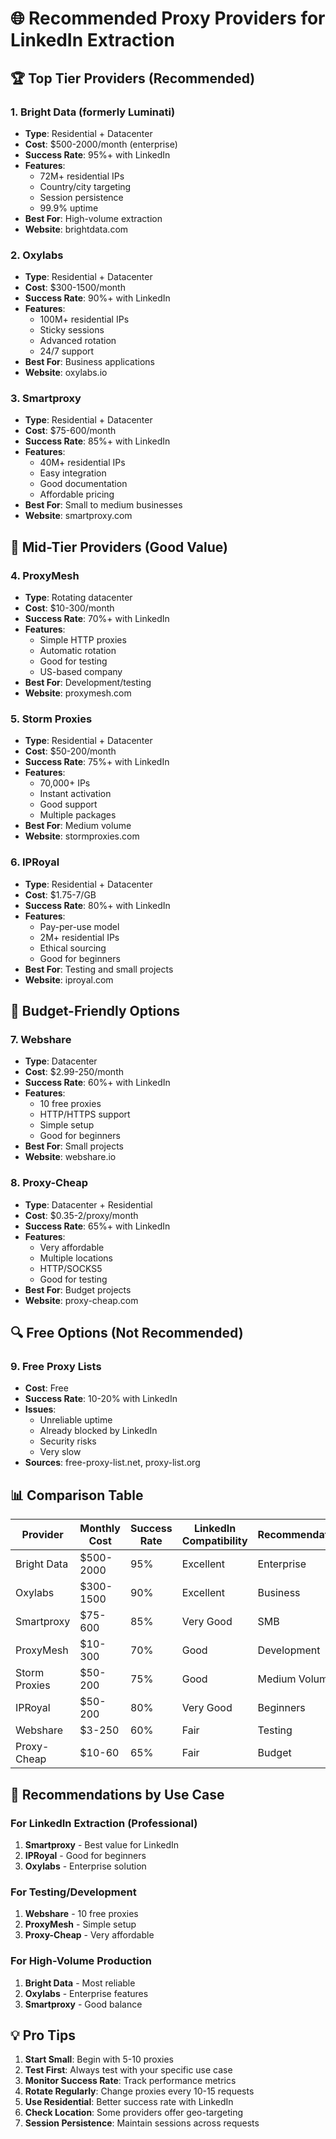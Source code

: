 # 🌐 Recommended Proxy Providers for LinkedIn Extraction

## 🏆 **Top Tier Providers (Recommended)**

### **1. Bright Data (formerly Luminati)**
- **Type**: Residential + Datacenter
- **Cost**: $500-2000/month (enterprise)
- **Success Rate**: 95%+ with LinkedIn
- **Features**: 
  - 72M+ residential IPs
  - Country/city targeting
  - Session persistence
  - 99.9% uptime
- **Best For**: High-volume extraction
- **Website**: brightdata.com

### **2. Oxylabs**
- **Type**: Residential + Datacenter
- **Cost**: $300-1500/month
- **Success Rate**: 90%+ with LinkedIn
- **Features**:
  - 100M+ residential IPs
  - Sticky sessions
  - Advanced rotation
  - 24/7 support
- **Best For**: Business applications
- **Website**: oxylabs.io

### **3. Smartproxy**
- **Type**: Residential + Datacenter
- **Cost**: $75-600/month
- **Success Rate**: 85%+ with LinkedIn
- **Features**:
  - 40M+ residential IPs
  - Easy integration
  - Good documentation
  - Affordable pricing
- **Best For**: Small to medium businesses
- **Website**: smartproxy.com

## 💼 **Mid-Tier Providers (Good Value)**

### **4. ProxyMesh**
- **Type**: Rotating datacenter
- **Cost**: $10-300/month
- **Success Rate**: 70%+ with LinkedIn
- **Features**:
  - Simple HTTP proxies
  - Automatic rotation
  - Good for testing
  - US-based company
- **Best For**: Development/testing
- **Website**: proxymesh.com

### **5. Storm Proxies**
- **Type**: Residential + Datacenter
- **Cost**: $50-200/month
- **Success Rate**: 75%+ with LinkedIn
- **Features**:
  - 70,000+ IPs
  - Instant activation
  - Good support
  - Multiple packages
- **Best For**: Medium volume
- **Website**: stormproxies.com

### **6. IPRoyal**
- **Type**: Residential + Datacenter
- **Cost**: $1.75-7/GB
- **Success Rate**: 80%+ with LinkedIn
- **Features**:
  - Pay-per-use model
  - 2M+ residential IPs
  - Ethical sourcing
  - Good for beginners
- **Best For**: Testing and small projects
- **Website**: iproyal.com

## 🎯 **Budget-Friendly Options**

### **7. Webshare**
- **Type**: Datacenter
- **Cost**: $2.99-250/month
- **Success Rate**: 60%+ with LinkedIn
- **Features**:
  - 10 free proxies
  - HTTP/HTTPS support
  - Simple setup
  - Good for beginners
- **Best For**: Small projects
- **Website**: webshare.io

### **8. Proxy-Cheap**
- **Type**: Datacenter + Residential
- **Cost**: $0.35-2/proxy/month
- **Success Rate**: 65%+ with LinkedIn
- **Features**:
  - Very affordable
  - Multiple locations
  - HTTP/SOCKS5
  - Good for testing
- **Best For**: Budget projects
- **Website**: proxy-cheap.com

## 🔍 **Free Options (Not Recommended)**

### **9. Free Proxy Lists**
- **Cost**: Free
- **Success Rate**: 10-20% with LinkedIn
- **Issues**: 
  - Unreliable uptime
  - Already blocked by LinkedIn
  - Security risks
  - Very slow
- **Sources**: free-proxy-list.net, proxy-list.org

## 📊 **Comparison Table**

| **Provider** | **Monthly Cost** | **Success Rate** | **LinkedIn Compatibility** | **Recommendation** |
|-------------|------------------|------------------|---------------------------|-------------------|
| Bright Data | $500-2000 | 95% | Excellent | Enterprise |
| Oxylabs | $300-1500 | 90% | Excellent | Business |
| Smartproxy | $75-600 | 85% | Very Good | SMB |
| ProxyMesh | $10-300 | 70% | Good | Development |
| Storm Proxies | $50-200 | 75% | Good | Medium Volume |
| IPRoyal | $50-200 | 80% | Very Good | Beginners |
| Webshare | $3-250 | 60% | Fair | Testing |
| Proxy-Cheap | $10-60 | 65% | Fair | Budget |

## 🎯 **Recommendations by Use Case**

### **For LinkedIn Extraction (Professional)**
1. **Smartproxy** - Best value for LinkedIn
2. **IPRoyal** - Good for beginners
3. **Oxylabs** - Enterprise solution

### **For Testing/Development**
1. **Webshare** - 10 free proxies
2. **ProxyMesh** - Simple setup
3. **Proxy-Cheap** - Very affordable

### **For High-Volume Production**
1. **Bright Data** - Most reliable
2. **Oxylabs** - Enterprise features
3. **Smartproxy** - Good balance

## 💡 **Pro Tips**

1. **Start Small**: Begin with 5-10 proxies
2. **Test First**: Always test with your specific use case
3. **Monitor Success Rate**: Track performance metrics
4. **Rotate Regularly**: Change proxies every 10-15 requests
5. **Use Residential**: Better success rate with LinkedIn
6. **Check Location**: Some providers offer geo-targeting
7. **Session Persistence**: Maintain sessions across requests